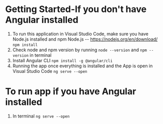 # Getting Started-If you don't have Angular installed
1. To run this application in Visual Studio Code, make sure you have Node.js installed and npm
Node.js -- https://nodejs.org/en/download/
`npm install`
2. Check node and npm version by running `node --version` and `npm --version` in terminal
3. Install Angular CLI `npm install -g @angular/cli`
4. Running the app once everything is installed and the App is open in Visual Studio Code
`ng serve --open`

# To run app if you have Angular installed
1. In terminal `ng serve --open`
